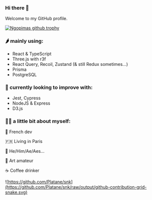 

### Hi there 👋

<!--
<img src="https://yata-apix-a9caea66-ad78-425f-aa08-e292558ebb65.lss.locawebcorp.com.br/b7c7dbff38ae4f419c94ce8d2254b9d9.png"> 
**Ngopimas/Ngopimas** is a ✨ _special_ ✨ repository because its `README.md` (this file) appears on your GitHub profile.
Here are some ideas to get you started:

- 🔭 I’m currently working on ...
- 🌱 I’m currently learning ...
- 👯 I’m looking to collaborate on ...
- 🤔 I’m looking for help with ...
- 💬 Ask me about ...
- 📫 How to reach me: ...
- 😄 Pronouns: ...
- ⚡ Fun fact: ...

<img src="https://yata-apix-a9caea66-ad78-425f-aa08-e292558ebb65.lss.locawebcorp.com.br/b7c7dbff38ae4f419c94ce8d2254b9d9.png"> 
-->

Welcome to my GitHub profile.

[![Ngopimas github trophy](https://github-profile-trophy.vercel.app/?username=Ngopimas&title=MultiLanguage)](https://github.com/ryo-ma/github-profile-trophy)

### 🌶 mainly using:
- React & TypeScript
- Three.js with r3f
- React Query, Recoil, Zustand (& still Redux sometimes...)
- Prisma
- PostgreSQL

### 🌱 currently looking to improve with:
- Jest, Cypress
- NodeJS & Express
- D3.js

### 👨‍💻 a little bit about myself:

  🥖 French dev

  🇫🇷 Living in Paris

  🐸 He/Him/Ae/Aes...

  🎨 Art amateur

  ☕ Coffee drinker

![https://github.com/Platane/snk](https://github.com/Platane/snk/raw/output/github-contribution-grid-snake.svg)

